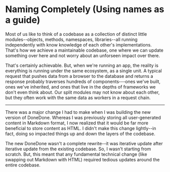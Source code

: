 # Naming Completely (Using names as a guide)

Most of us like to think of a codebase as a collection of distinct little modules--objects, methods, namespaces, libraries--all running independently with know knowledge of each other's implementations. That's how we achieve a maintainable codebase, one where we can update something over here and not worry about an unforseen impact over there.

That's certainly achievable. But, when we're running an app, the reality is everything is running under the same ecosystem, as a single unit. A typical request that pushes data from a browser to the database and returns a response probably traverses hundreds of components---ones we've built, ones we've inherited, and ones that live in the depths of frameworks we don't even think about. Our split modules may not know about each other, but they often work with the same data as workers in a request chain.

* * *

There was a major change I had to make when I was building the new version of DoneDone. Whereas I was previously storing all user-generated content in Markdown format, I now realized that it would be far more beneficial to store content as HTML. I didn't make this change lightly--in fact, doing so impacted things up and down the layers of the codebase.

The new DoneDone wasn't a complete rewrite--it was iterative update after iterative update from the existing codebase. So, I wasn't starting from scratch. But, this meant that any fundamental technical change (like swapping out Markdown with HTML) required tedious updates around the entire codebase.

